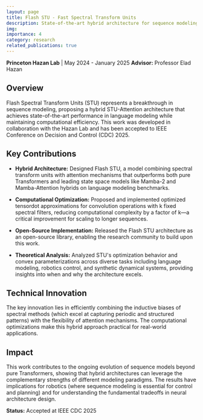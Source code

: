 ```yaml
---
layout: page
title: Flash STU - Fast Spectral Transform Units
description: State-of-the-art hybrid architecture for sequence modeling
img:
importance: 4
category: research
related_publications: true
---
```


**Princeton Hazan Lab** | May 2024 - January 2025
**Advisor:** Professor Elad Hazan

## Overview

Flash Spectral Transform Units (STU) represents a breakthrough in sequence modeling, proposing a hybrid STU-Attention architecture that achieves state-of-the-art performance in language modeling while maintaining computational efficiency. This work was developed in collaboration with the Hazan Lab and has been accepted to IEEE Conference on Decision and Control (CDC) 2025.

## Key Contributions

- **Hybrid Architecture:** Designed Flash STU, a model combining spectral transform units with attention mechanisms that outperforms both pure Transformers and leading state space models like Mamba-2 and Mamba-Attention hybrids on language modeling benchmarks.

- **Computational Optimization:** Proposed and implemented optimized tensordot approximations for convolution operations with k fixed spectral filters, reducing computational complexity by a factor of k—a critical improvement for scaling to longer sequences.

- **Open-Source Implementation:** Released the Flash STU architecture as an open-source library, enabling the research community to build upon this work.

- **Theoretical Analysis:** Analyzed STU's optimization behavior and convex parameterizations across diverse tasks including language modeling, robotics control, and synthetic dynamical systems, providing insights into when and why the architecture excels.

## Technical Innovation

The key innovation lies in efficiently combining the inductive biases of spectral methods (which excel at capturing periodic and structured patterns) with the flexibility of attention mechanisms. The computational optimizations make this hybrid approach practical for real-world applications.

## Impact

This work contributes to the ongoing evolution of sequence models beyond pure Transformers, showing that hybrid architectures can leverage the complementary strengths of different modeling paradigms. The results have implications for robotics (where sequence modeling is essential for control and planning) and for understanding the fundamental tradeoffs in neural architecture design.

**Status:** Accepted at IEEE CDC 2025
